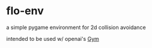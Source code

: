 # flo-env

a simple pygame environment for 2d collision avoidance

intended to be used w/ openai's [Gym](https://github.com/openai/gym/tree/master/gym/envs#how-to-create-new-environments-for-gym)
